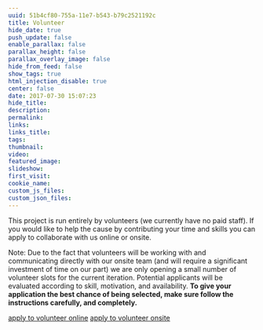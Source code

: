 ```yaml
---
uuid: 51b4cf80-755a-11e7-b543-b79c2521192c
title: Volunteer
hide_date: true
push_update: false
enable_parallax: false
parallax_height: false
parallax_overlay_image: false
hide_from_feed: false
show_tags: true
html_injection_disable: true
center: false
date: 2017-07-30 15:07:23
hide_title:
description:
permalink:
links:
links_title:
tags:
thumbnail:
video:
featured_image:
slideshow:
first_visit:
cookie_name:
custom_js_files:
custom_json_files:
---
```

This project is run entirely by volunteers (we currently have no paid staff). If you would like to help the cause by contributing your time and skills you can apply to collaborate with us online or onsite.

Note: Due to the fact that volunteers will be working with and communicating directly with our onsite team (and will require a significant investment of time on our part) we are only opening a small number of volunteer slots for the current iteration. Potential applicants will be evaluated according to skill, motivation, and availability. **To give your application the best chance of being selected, make sure follow the instructions carefully, and completely.**

<a class="btn blue darken-1 white-text" href="/activism/volunteer/online">apply to volunteer online</a>
<a class="btn green white-text" href="/activism/volunteer/onsite">apply to volunteer onsite</a>
